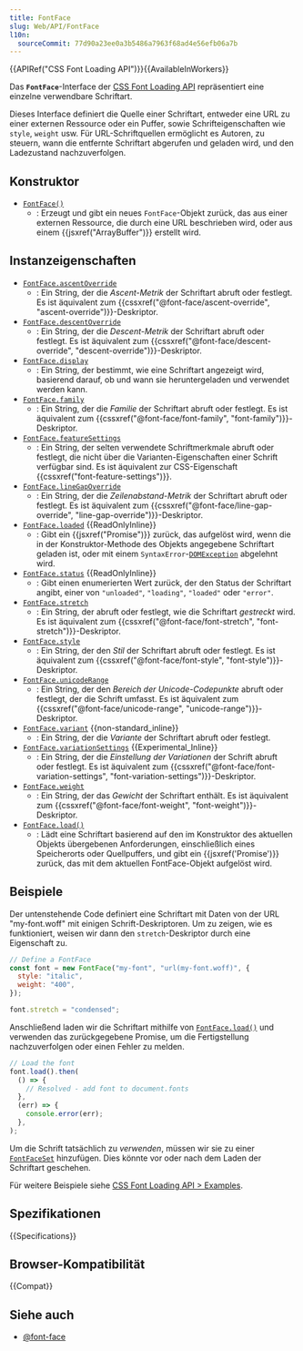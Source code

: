 ```yaml
---
title: FontFace
slug: Web/API/FontFace
l10n:
  sourceCommit: 77d90a23ee0a3b5486a7963f68ad4e56efb06a7b
---
```


{{APIRef("CSS Font Loading API")}}{{AvailableInWorkers}}

Das **`FontFace`**-Interface der [CSS Font Loading API](/de/docs/Web/API/CSS_Font_Loading_API) repräsentiert eine einzelne verwendbare Schriftart.

Dieses Interface definiert die Quelle einer Schriftart, entweder eine URL zu einer externen Ressource oder ein Puffer, sowie Schrifteigenschaften wie `style`, `weight` usw. Für URL-Schriftquellen ermöglicht es Autoren, zu steuern, wann die entfernte Schriftart abgerufen und geladen wird, und den Ladezustand nachzuverfolgen.

## Konstruktor

- [`FontFace()`](/de/docs/Web/API/FontFace/FontFace)
  - : Erzeugt und gibt ein neues `FontFace`-Objekt zurück, das aus einer externen Ressource, die durch eine URL beschrieben wird, oder aus einem {{jsxref("ArrayBuffer")}} erstellt wird.

## Instanzeigenschaften

- [`FontFace.ascentOverride`](/de/docs/Web/API/FontFace/ascentOverride)
  - : Ein String, der die _Ascent-Metrik_ der Schriftart abruft oder festlegt. Es ist äquivalent zum {{cssxref("@font-face/ascent-override", "ascent-override")}}-Deskriptor.
- [`FontFace.descentOverride`](/de/docs/Web/API/FontFace/descentOverride)
  - : Ein String, der die _Descent-Metrik_ der Schriftart abruft oder festlegt. Es ist äquivalent zum {{cssxref("@font-face/descent-override", "descent-override")}}-Deskriptor.
- [`FontFace.display`](/de/docs/Web/API/FontFace/display)
  - : Ein String, der bestimmt, wie eine Schriftart angezeigt wird, basierend darauf, ob und wann sie heruntergeladen und verwendet werden kann.
- [`FontFace.family`](/de/docs/Web/API/FontFace/family)
  - : Ein String, der die _Familie_ der Schriftart abruft oder festlegt. Es ist äquivalent zum {{cssxref("@font-face/font-family", "font-family")}}-Deskriptor.
- [`FontFace.featureSettings`](/de/docs/Web/API/FontFace/featureSettings)
  - : Ein String, der selten verwendete Schriftmerkmale abruft oder festlegt, die nicht über die Varianten-Eigenschaften einer Schrift verfügbar sind. Es ist äquivalent zur CSS-Eigenschaft {{cssxref("font-feature-settings")}}.
- [`FontFace.lineGapOverride`](/de/docs/Web/API/FontFace/lineGapOverride)
  - : Ein String, der die _Zeilenabstand-Metrik_ der Schriftart abruft oder festlegt. Es ist äquivalent zum {{cssxref("@font-face/line-gap-override", "line-gap-override")}}-Deskriptor.
- [`FontFace.loaded`](/de/docs/Web/API/FontFace/loaded) {{ReadOnlyInline}}
  - : Gibt ein {{jsxref("Promise")}} zurück, das aufgelöst wird, wenn die in der Konstruktor-Methode des Objekts angegebene Schriftart geladen ist, oder mit einem `SyntaxError`-[`DOMException`](/de/docs/Web/API/DOMException) abgelehnt wird.
- [`FontFace.status`](/de/docs/Web/API/FontFace/status) {{ReadOnlyInline}}
  - : Gibt einen enumerierten Wert zurück, der den Status der Schriftart angibt, einer von `"unloaded"`, `"loading"`, `"loaded"` oder `"error"`.
- [`FontFace.stretch`](/de/docs/Web/API/FontFace/stretch)
  - : Ein String, der abruft oder festlegt, wie die Schriftart _gestreckt_ wird. Es ist äquivalent zum {{cssxref("@font-face/font-stretch", "font-stretch")}}-Deskriptor.
- [`FontFace.style`](/de/docs/Web/API/FontFace/style)
  - : Ein String, der den _Stil_ der Schriftart abruft oder festlegt. Es ist äquivalent zum {{cssxref("@font-face/font-style", "font-style")}}-Deskriptor.
- [`FontFace.unicodeRange`](/de/docs/Web/API/FontFace/unicodeRange)
  - : Ein String, der den _Bereich der Unicode-Codepunkte_ abruft oder festlegt, der die Schrift umfasst. Es ist äquivalent zum {{cssxref("@font-face/unicode-range", "unicode-range")}}-Deskriptor.
- [`FontFace.variant`](/de/docs/Web/API/FontFace/variant) {{non-standard_inline}}
  - : Ein String, der die _Variante_ der Schriftart abruft oder festlegt.
- [`FontFace.variationSettings`](/de/docs/Web/API/FontFace/variationSettings) {{Experimental_Inline}}
  - : Ein String, der die _Einstellung der Variationen_ der Schrift abruft oder festlegt. Es ist äquivalent zum {{cssxref("@font-face/font-variation-settings", "font-variation-settings")}}-Deskriptor.
- [`FontFace.weight`](/de/docs/Web/API/FontFace/weight)
  - : Ein String, der das _Gewicht_ der Schriftart enthält. Es ist äquivalent zum {{cssxref("@font-face/font-weight", "font-weight")}}-Deskriptor.
- [`FontFace.load()`](/de/docs/Web/API/FontFace/load)
  - : Lädt eine Schriftart basierend auf den im Konstruktor des aktuellen Objekts übergebenen Anforderungen, einschließlich eines Speicherorts oder Quellpuffers, und gibt ein {{jsxref('Promise')}} zurück, das mit dem aktuellen FontFace-Objekt aufgelöst wird.

## Beispiele

Der untenstehende Code definiert eine Schriftart mit Daten von der URL "my-font.woff" mit einigen Schrift-Deskriptoren. Um zu zeigen, wie es funktioniert, weisen wir dann den `stretch`-Deskriptor durch eine Eigenschaft zu.

```js
// Define a FontFace
const font = new FontFace("my-font", "url(my-font.woff)", {
  style: "italic",
  weight: "400",
});

font.stretch = "condensed";
```

Anschließend laden wir die Schriftart mithilfe von [`FontFace.load()`](/de/docs/Web/API/FontFace/load) und verwenden das zurückgegebene Promise, um die Fertigstellung nachzuverfolgen oder einen Fehler zu melden.

```js
// Load the font
font.load().then(
  () => {
    // Resolved - add font to document.fonts
  },
  (err) => {
    console.error(err);
  },
);
```

Um die Schrift tatsächlich zu _verwenden_, müssen wir sie zu einer [`FontFaceSet`](/de/docs/Web/API/FontFaceSet) hinzufügen. Dies könnte vor oder nach dem Laden der Schriftart geschehen.

Für weitere Beispiele siehe [CSS Font Loading API > Examples](/de/docs/Web/API/CSS_Font_Loading_API#examples).

## Spezifikationen

{{Specifications}}

## Browser-Kompatibilität

{{Compat}}

## Siehe auch

- [@font-face](/de/docs/Web/CSS/@font-face)
